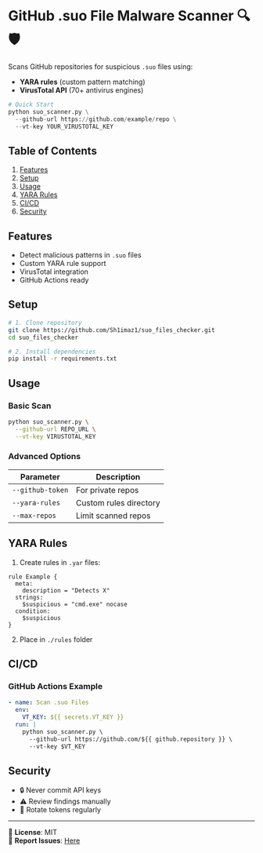 # GitHub .suo File Malware Scanner 🔍🛡️


Scans GitHub repositories for suspicious `.suo` files using:
- **YARA rules** (custom pattern matching)
- **VirusTotal API** (70+ antivirus engines)

```python
# Quick Start
python suo_scanner.py \
  --github-url https://github.com/example/repo \
  --vt-key YOUR_VIRUSTOTAL_KEY
```

## Table of Contents
1. [Features](#features)
2. [Setup](#setup)
3. [Usage](#usage)
4. [YARA Rules](#yara-rules)
5. [CI/CD](#cicd)
6. [Security](#security)

## Features
- Detect malicious patterns in `.suo` files
- Custom YARA rule support
- VirusTotal integration
- GitHub Actions ready

## Setup
```bash
# 1. Clone repository
git clone https://github.com/Sh1imaz1/suo_files_checker.git
cd suo_files_checker

# 2. Install dependencies
pip install -r requirements.txt
```

## Usage
### Basic Scan
```bash
python suo_scanner.py \
  --github-url REPO_URL \
  --vt-key VIRUSTOTAL_KEY
```

### Advanced Options
| Parameter | Description |
|-----------|-------------|
| `--github-token` | For private repos |
| `--yara-rules` | Custom rules directory |
| `--max-repos` | Limit scanned repos |

## YARA Rules
1. Create rules in `.yar` files:
```yara
rule Example {
  meta:
    description = "Detects X"
  strings:
    $suspicious = "cmd.exe" nocase
  condition:
    $suspicious
}
```
2. Place in `./rules` folder

## CI/CD
### GitHub Actions Example
```yaml
- name: Scan .suo Files
  env:
    VT_KEY: ${{ secrets.VT_KEY }}
  run: |
    python suo_scanner.py \
      --github-url https://github.com/${{ github.repository }} \
      --vt-key $VT_KEY
```

## Security
- 🔒 Never commit API keys
- ⚠️ Review findings manually
- 🔄 Rotate tokens regularly

---
📝 **License**: MIT  
🐛 **Report Issues**: [Here](https://github.com/Sh1imaz1/suo_files_checker/issues)
